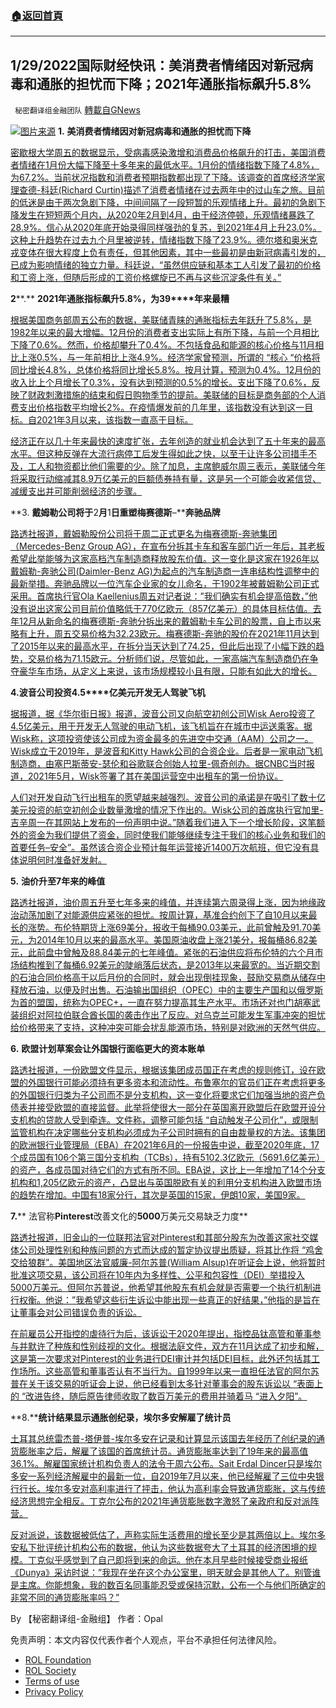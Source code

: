 ###  [:house:返回首頁](https://github.com/ourhimalayas/txt)
---


## 1/29/2022国际财经快讯：美消费者情绪因对新冠病毒和通胀的担忧而下降；2021年通胀指标飙升5.8%
` 秘密翻译组金融团队` [轉載自GNews](https://gnews.org/zh-hans/1930247/)

![](https://assets.gnews.org/wp-content/uploads/2022/01/图片1-173.png)[图片来源](https://conference-board.org)
**1.** **美消费者情绪因对新冠病毒和通胀的担忧而下降**

[密歇根大学周五的数据显示，受病毒感染激增和消费品价格飙升的打击，美国消费者情绪在1月份大幅下降至十多年来的最低水平。1月份的情绪指数下降了4.8%，为67.2%。当前状况指数和消费者预期指数都出现了下降。该调查的首席经济学家理查德-科廷(Richard Curtin)描述了消费者情绪在过去两年中的过山车之旅。目前的低迷是由于两次急剧下降，中间间隔了一段短暂的乐观情绪上升。最初的急剧下降发生在短短两个月内，从2020年2月到4月，由于经济停顿，乐观情绪暴跌了28.9%。信心从2020年底开始录得同样强劲的复苏，到2021年4月上升23.0%。这种上升趋势在过去九个月里被逆转，情绪指数下降了23.9%。德尔塔和奥米克戎变体在很大程度上负有责任，但其他因素，其中一些最初是由新冠病毒引发的，已成为影响情绪的独立力量。科廷说，“虽然供应链和基本工人引发了最初的价格和工资上涨，但随后形成的工资价格螺旋已不再与这些沉淀条件有关。”](https://www.breitbart.com/economy/2022/01/28/consumer-sentiment-falls-by-more-than-expected/)

**2****.** **2021****年通胀指标飙升****5.8%****，为****39****年来最糟**

[根据美国商务部周五公布的数据，美联储青睐的通胀指标去年跃升了5.8%，是1982年以来的最大增幅。12月份的消费者支出实际上有所下降，与前一个月相比下降了0.6%。然而，价格却攀升了0.4%。不包括食品和能源的核心价格与11月相比上涨0.5%，与一年前相比上涨4.9%。经济学家曾预测，所谓的 “核心 “价格将同比增长4.8%，总体价格将同比增长5.8%。按月计算，预测为0.4%。12月份的收入比上个月增长了0.3%，没有达到预测的0.5%的增长。支出下降了0.6%，反映了财政刺激措施的结束和假日购物季节的提前。美联储的目标是商务部的个人消费支出价格指数平均增长2%。在疫情爆发前的几年里，该指数没有达到这一目标。自2021年3月以来，该指数一直高于目标。](https://www.breitbart.com/economy/2022/01/28/bidenflation-feds-favorite-inflation-measure-soared-5-8-in-2021-worst-in-39-years/)

[经济正在以几十年来最快的速度扩张，去年创造的就业机会达到了五十年来的最高水平。但这种反弹在大流行病停工后发生得如此之快，以至于让许多公司措手不及，工人和物资都比他们需要的少。除了加息，主席鲍威尔周三表示，美联储今年将采取行动缩减其8.9万亿美元的巨额债券持有量，这是另一个可能会收紧信贷、减缓支出并可能削弱经济的步骤。](https://www.breitbart.com/economy/2022/01/28/bidenflation-feds-favorite-inflation-measure-soared-5-8-in-2021-worst-in-39-years/)

**3. ****戴姆勒公司将于****2****月****1****日重塑梅赛德斯****–****奔驰品牌**

[路透社报道，戴姆勒股份公司将于周二正式更名为梅赛德斯-奔驰集团（Mercedes-Benz Group AG），在宣布分拆其卡车和客车部门近一年后，其老板希望此举能够为这家高档汽车制造商释放股东价值。这一变化是这家在1926年以戴姆勒-奔驰公司(Daimler-Benz AG)为起点的汽车制造商一连串结构性调整中的最新举措。奔驰品牌以一位汽车企业家的女儿命名，于1902年被戴姆勒公司正式采用。首席执行官Ola Kaellenius周五对记者说：”我们确实有机会提高倍数，”他没有说出这家公司目前价值略低于770亿欧元（857亿美元）的具体目标估值。去年12月从新命名的梅赛德斯-奔驰分拆出来的戴姆勒卡车公司的股票，自上市以来略有上升，周五交易价格为32.23欧元。梅赛德斯-奔驰的股价在2021年11月达到了2015年以来的最高水平，在拆分当天达到了74.25，但此后出现了小幅下跌的趋势，交易价格为71.15欧元。分析师们说，尽管如此，一家高端汽车制造商仍在争夺豪华车市场，从定义上来说，该市场规模较小且有限，只能有如此大的增长。](https://www.reuters.com/business/autos-transportation/daimler-ag-rebrand-mercedes-benz-feb-1-2022-01-28/)

**4.****波音公司投资****4.5****亿美元开发无人驾驶飞机**

[据报道，据《华尔街日报》报道，波音公司又向航空初创公司Wisk Aero投资了4.5亿美元，用于开发无人驾驶的电动飞机，该飞机旨在在城市中运送乘客。据Wisk称，这项投资使该公司成为资金最多的先进空中交通（AAM）公司之一。Wisk成立于2019年，是波音和Kitty Hawk公司的合资企业。后者是一家电动飞机制造商，由塞巴斯蒂安-瑟伦和谷歌联合创始人拉里-佩奇创办。据CNBC当时报道，2021年5月，Wisk签署了其在美国运营空中出租车的第一份协议。](https://www.businessinsider.com/boeing-invests-wisk-air-taxi-startup-autonomois-electric-aircraft-2022-1)

[人们对开发自动飞行出租车的愿望越来越强烈。波音公司的承诺是在吸引了数十亿美元投资的航空初创企业数量激增的情况下作出的。Wisk公司的首席执行官加里-吉辛周一在其网站上发布的一份声明中说。”随着我们进入下一个增长阶段，这笔额外的资金为我们提供了资金，同时使我们能够继续专注于我们的核心业务和我们的首要任务–安全”。虽然该合资企业预计每年运营接近1400万次航班，但它没有具体说明何时准备好发射。](https://www.businessinsider.com/boeing-invests-wisk-air-taxi-startup-autonomois-electric-aircraft-2022-1)

**5.** **油价升至****7****年来的峰值**

[路透社报道，油价周五升至七年多来的峰值，并连续第六周录得上涨，因为地缘政治动荡加剧了对能源供应紧张的担忧。按周计算，基准合约创下了自10月以来最长的涨势。布伦特期货上涨69美分，报收于每桶90.03美元，此前曾触及91.70美元，为2014年10月以来的最高水平。美国原油收盘上涨21美分，报每桶86.82美元，此前盘中曾触及88.84美元的七年峰值。紧张的石油供应将布伦特的六个月市场结构推到了每桶6.92美元的陡峭落后状态，是2013年以来最宽的。当近期交割的石油合同价格高于以后月份的合同时，就会出现倒挂现象，鼓励交易商从储存中释放石油，以便及时出售。石油输出国组织（OPEC）中的主要生产国和以俄罗斯为首的盟国，统称为OPEC+，一直在努力提高其生产水平。市场还对也门胡塞武装组织对阿拉伯联合酋长国的袭击作出了反应。对乌克兰可能发生军事冲突的担忧给价格带来了支持，这种冲突可能会扰乱能源市场，特别是对欧洲的天然气供应。](https://www.reuters.com/business/energy/)

**6.** **欧盟计划草案会让外国银行面临更大的资本账单**

[路透社报道，一份欧盟文件显示，根据该集团成员国正在考虑的规则修订，设在欧盟的外国银行可能必须持有更多资本和流动性。布鲁塞尔的官员们正在考虑将更多的外国银行归类为子公司而不是分支机构，这一变化将要求它们加强当地的资产负债表并接受欧盟的直接监督。此举将使很大一部分在英国离开欧盟后在欧盟开设分支机构的贷款人受到牵连。文件称，调整可能包括 “自动触发子公司化”，或限制监管机构在决定哪些分支机构必须成为子公司时拥有的自由裁量权的方法。该集团的欧洲银行业管理局（EBA）在2021年6月的一份报告中说，截至2020年底，17个成员国有106个第三国分支机构（TCBs），持有5102.3亿欧元（5691.6亿美元）的资产，各成员国对待它们的方式有所不同。EBA说，这比上一年增加了14个分支机构和1,205亿欧元的资产，凸显出与英国脱欧有关的利用分支机构进入欧盟市场的趋势在增加。中国有18家分行，其次是英国的15家，伊朗10家，美国9家。](https://www.reuters.com/world/europe/exclusive-eu-eyes-lower-bar-force-foreign-banks-become-subsidiaries-2022-01-28/)

**7.**** 法官称****Pinterest****改善文化的****5000****万美元交易缺乏力度**

[路透社报道，旧金山的一位联邦法官对Pinterest和其部分股东为改善这家社交媒体公司处理性别和种族问题的方式而达成的暂定协议提出质疑，将其比作将 “鸡舍交给狼群”。美国地区法官威廉-阿尔苏普(William Alsup)在听证会上说，他将暂时批准这项交易，该公司将在10年内为多样性、公平和包容性（DEI）举措投入5000万美元。但阿尔苏普说，他希望其他股东有机会就是否需要一个执行机制进行权衡。他说：”我希望这些衍生诉讼中能出现一些真正的好结果，”他指的是旨在让董事会对公司错误负责的诉讼。](https://www.reuters.com/legal/litigation/pinterests-50-mln-deal-improve-culture-lacks-teeth-judge-says-2022-01-27/)

[在前雇员公开指控的虐待行为后，该诉讼于2020年提出，指控品钛高管和董事参与并默许了种族和性别歧视的文化。根据法庭文件，双方在11月达成了初步和解，这是第一次要求对Pinterest的业务进行DEI审计并包括DEI目标，此外还包括其工作场所。这些高管和董事否认有不当行为。自1999年以来一直担任法官的阿尔苏普在关于该交易的听证会上说，他已经看到太多针对董事会的股东诉讼以 “表面上的 “改进告终，随后原告律师收取了数百万美元的费用并骑着马 “进入夕阳”。](https://www.reuters.com/legal/litigation/pinterests-50-mln-deal-improve-culture-lacks-teeth-judge-says-2022-01-27/)

**8.****统计结果显示通胀创纪录，埃尔多安解雇了统计员**

[土耳其总统雷杰普-塔伊普-埃尔多安在记录和计算显示该国去年经历了创纪录的通货膨胀率之后，解雇了该国的首席统计员。通货膨胀率达到了19年来的最高值36.1%。解雇国家统计机构负责人的法令于周六公布。Sait Erdal Dincer只是埃尔多安一系列经济解雇中的最新一位，自2019年7月以来，他已经解雇了三位中央银行行长。埃尔多安对高利率进行了抨击，他认为高利率会导致通货膨胀，这与传统经济思想完全相反。丁克尔公布的2021年通货膨胀数字激怒了亲政府和反对派阵营。](https://www.wionews.com/world/turkey-calculations-reveal-record-inflation-erdogan-sacks-statistician-448782)

[反对派说，该数据被低估了，声称实际生活费用的增长至少是其两倍以上。埃尔多安私下批评统计机构公布的数据，他认为这些数据夸大了土耳其的经济困境的规模。丁克似乎感觉到了自己即将到来的命运。他在本月早些时候接受商业报纸《Dunya》采访时说：”我现在坐在这个办公室里，明天就会是其他人了。别管谁是主席。你能想象，我的数百名同事能忍受或保持沉默，公布一个与他们所确定的非常不同的通货膨胀率吗？”](https://www.wionews.com/world/turkey-calculations-reveal-record-inflation-erdogan-sacks-statistician-448782)

By 【秘密翻译组-金融组】
作者：Opal

 

免责声明：本文内容仅代表作者个人观点，平台不承担任何法律风险。

- [ROL Foundation](https://rolfoundation.org/)
- [ROL Society](https://rolsociety.org/)
- [Terms of use](https://gnews.org/terms-of-use-3/)
- [Privacy Policy](https://gnews.org/privacy-policy/)
